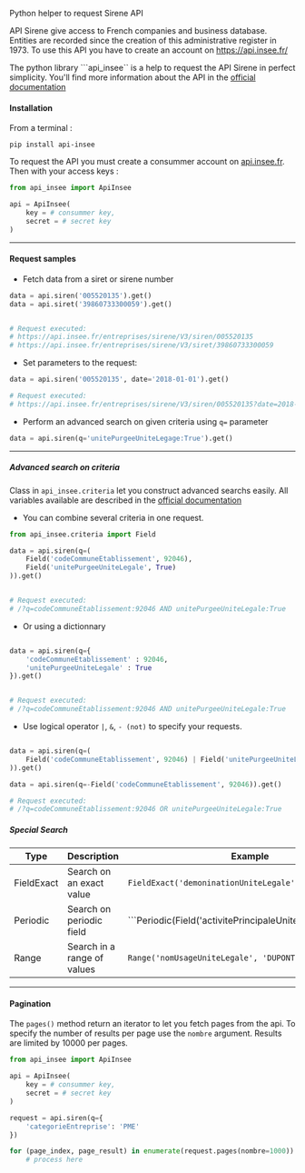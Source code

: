 Python helper to request Sirene API

API Sirene give access to French companies and business database. Entities are recorded since the creation of this administrative register in 1973. To use this API you have to create an account on https://api.insee.fr/

The python library ```api_insee`` is a help to request the API Sirene in perfect simplicity. You'll find more information about the API in the [official documentation](https://api.insee.fr/catalogue/site/themes/wso2/subthemes/insee/pages/item-info.jag?name=Sirene&version=V3&provider=insee)

#### Installation

From a terminal :

`pip install api-insee`

To request the API you must create a consummer account on [api.insee.fr](https://api.insee.fr).
Then with your access keys :

```python
from api_insee import ApiInsee

api = ApiInsee(
    key = # consummer key,
    secret = # secret key
)
```
---------------------------

#### Request samples

* Fetch data from a siret or sirene number

```python
data = api.siren('005520135').get()
data = api.siret('39860733300059').get()


# Request executed:
# https://api.insee.fr/entreprises/sirene/V3/siren/005520135
# https://api.insee.fr/entreprises/sirene/V3/siret/39860733300059
```

* Set parameters to the request:

```python
data = api.siren('005520135', date='2018-01-01').get()

# Request executed:
# https://api.insee.fr/entreprises/sirene/V3/siren/005520135?date=2018-01-01
```

* Perform an advanced search on given criteria using ```q=``` parameter

```python
data = api.siren(q='unitePurgeeUniteLegage:True').get()
```
--------------------------------

##### Advanced search on criteria

Class in ```api_insee.criteria``` let you construct advanced searchs easily. All variables available are described in the [official documentation](https://api.insee.fr/catalogue/site/themes/wso2/subthemes/insee/templates/api/documentation/download.jag?tenant=carbon.super&resourceUrl=/registry/resource/_system/governance/apimgt/applicationdata/provider/insee/Sirene/V3/documentation/files/INSEE%20Documentation%20API%20Sirene%20Variables-V3.7.pdf)


* You can combine several criteria in one request.

```python
from api_insee.criteria import Field

data = api.siren(q=(
    Field('codeCommuneEtablissement', 92046),
    Field('unitePurgeeUniteLegale', True)
)).get()


# Request executed:
# /?q=codeCommuneEtablissement:92046 AND unitePurgeeUniteLegale:True
```

* Or using a dictionnary

```python

data = api.siren(q={
    'codeCommuneEtablissement' : 92046,
    'unitePurgeeUniteLegale' : True
}).get()


# Request executed:
# /?q=codeCommuneEtablissement:92046 AND unitePurgeeUniteLegale:True

```

* Use logical operator  ```|```, ```&```, ```- (not)```  to specify your requests.

```python

data = api.siren(q=(
    Field('codeCommuneEtablissement', 92046) | Field('unitePurgeeUniteLegale', True)
)).get()

data = api.siren(q=-Field('codeCommuneEtablissement', 92046)).get()

# Request executed:
# /?q=codeCommuneEtablissement:92046 OR unitePurgeeUniteLegale:True
```

##### Special Search

|Type|Description|Example|
|----|-----------|-------|
|FieldExact| Search on an exact value |```FieldExact('demoninationUniteLegale','LE TIMBRE'))```
|Periodic| Search on periodic field |```Periodic(Field('activitePrincipaleUniteLegale','84.23Z') | Field('activitePrincipaleUniteLegale','86.21Z')))```
|Range| Search in a range of values |```Range('nomUsageUniteLegale', 'DUPONT', 'DURANT')```

----------------

#### Pagination

The ``pages()`` method return an iterator to let you fetch pages from
the api. To specify the number of results per page use the ``nombre``
argument. Results are limited by 10000 per pages.

```python
from api_insee import ApiInsee

api = ApiInsee(
    key = # consummer key,
    secret = # secret key
)

request = api.siren(q={
    'categorieEntreprise': 'PME'
})

for (page_index, page_result) in enumerate(request.pages(nombre=1000)):
    # process here
```
